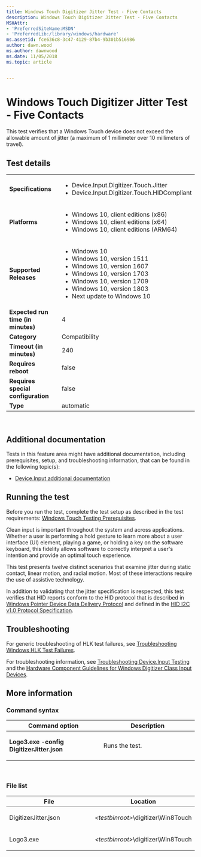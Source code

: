 ```yaml
---
title: Windows Touch Digitizer Jitter Test - Five Contacts
description: Windows Touch Digitizer Jitter Test - Five Contacts
MSHAttr:
- 'PreferredSiteName:MSDN'
- 'PreferredLib:/library/windows/hardware'
ms.assetid: fce636c8-3c47-4129-87b4-9b301b516986
author: dawn.wood
ms.author: dawnwood
ms.date: 11/05/2018
ms.topic: article


---
```


# <span id="p_hlk_test.03398297-8036-4d46-ac58-517e159cd1d4"></span>Windows Touch Digitizer Jitter Test - Five Contacts


This test verifies that a Windows Touch device does not exceed the allowable amount of jitter (a maximum of 1 millimeter over 10 millimeters of travel).

## Test details
|||
|---|---|
| **Specifications**  | <ul><li>Device.Input.Digitizer.Touch.Jitter</li><li>Device.Input.Digitizer.Touch.HIDCompliant</li></ul> |  
| **Platforms**   | <ul><li>Windows 10, client editions (x86)</li><li>Windows 10, client editions (x64)</li><li>Windows 10, client editions (ARM64)</li></ul> |
| **Supported Releases** | <ul><li>Windows 10</li><li>Windows 10, version 1511</li><li>Windows 10, version 1607</li><li>Windows 10, version 1703</li><li>Windows 10, version 1709</li><li>Windows 10, version 1803</li><li>Next update to Windows 10</li></ul> |
|**Expected run time (in minutes)**| 4 |
|**Category**| Compatibility |
|**Timeout (in minutes)**| 240 |
|**Requires reboot**| false |
|**Requires special configuration**| false |
|**Type**| automatic |

 

## <span id="Additional_documentation"></span><span id="additional_documentation"></span><span id="ADDITIONAL_DOCUMENTATION"></span>Additional documentation


Tests in this feature area might have additional documentation, including prerequisites, setup, and troubleshooting information, that can be found in the following topic(s):

-   [Device.Input additional documentation](device-input-additional-documentation.md)

## <span id="Running_the_test"></span><span id="running_the_test"></span><span id="RUNNING_THE_TEST"></span>Running the test


Before you run the test, complete the test setup as described in the test requirements: [Windows Touch Testing Prerequisites](windows-touch-testing-prerequisites.md).

Clean input is important throughout the system and across applications. Whether a user is performing a hold gesture to learn more about a user interface (UI) element, playing a game, or holding a key on the software keyboard, this fidelity allows software to correctly interpret a user's intention and provide an optimal touch experience.

This test presents twelve distinct scenarios that examine jitter during static contact, linear motion, and radial motion. Most of these interactions require the use of assistive technology.

In addition to validating that the jitter specification is respected, this test verifies that HID reports conform to the HID protocol that is described in [Windows Pointer Device Data Delivery Protocol](http://go.microsoft.com/fwlink/?LinkID=226808) and defined in the [HID I2C v1.0 Protocol Specification](http://go.microsoft.com/fwlink/?LinkID=286770).

## <span id="Troubleshooting"></span><span id="troubleshooting"></span><span id="TROUBLESHOOTING"></span>Troubleshooting


For generic troubleshooting of HLK test failures, see [Troubleshooting Windows HLK Test Failures](..\user\troubleshooting-windows-hlk-test-failures.md).

For troubleshooting information, see [Troubleshooting Device.Input Testing](troubleshooting-deviceinput-testing.md) and the [Hardware Component Guidelines for Windows Digitizer Class Input Devices](https://docs.microsoft.com/en-us/windows-hardware/design/component-guidelines/windows-digitizer-class-input-devices).

## <span id="More_information"></span><span id="more_information"></span><span id="MORE_INFORMATION"></span>More information


### <span id="Command_syntax"></span><span id="command_syntax"></span><span id="COMMAND_SYNTAX"></span>Command syntax

<table>
<colgroup>
<col width="50%" />
<col width="50%" />
</colgroup>
<thead>
<tr class="header">
<th>Command option</th>
<th>Description</th>
</tr>
</thead>
<tbody>
<tr class="odd">
<td><p><strong>Logo3.exe -config DigitizerJitter.json</strong></p></td>
<td><p>Runs the test.</p></td>
</tr>
</tbody>
</table>

 

### <span id="File_list"></span><span id="file_list"></span><span id="FILE_LIST"></span>File list

<table>
<colgroup>
<col width="50%" />
<col width="50%" />
</colgroup>
<thead>
<tr class="header">
<th>File</th>
<th>Location</th>
</tr>
</thead>
<tbody>
<tr class="odd">
<td><p>DigitizerJitter.json</p></td>
<td><p><em>&lt;testbinroot&gt;</em>\digitizer\Win8Touch</p></td>
</tr>
<tr class="even">
<td><p>Logo3.exe</p></td>
<td><p><em>&lt;testbinroot&gt;</em>\digitizer\Win8Touch</p></td>
</tr>
</tbody>
</table>

 

 

 






